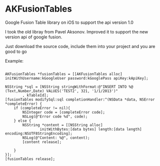 AKFusionTables
==============

Google Fusion Table library on iOS to support the api version 1.0


I took the old libray from Pavel Aksonov. Improved it to support the new version api of google fusion.

Just download the source code, include them into your project and you are good to go

Example:

<pre><code>
AKFusionTables *fusionTables = [[AKFusionTables alloc] initWithUsername:kGoogleUser password:kGooglePass apiKey:kApiKey];
    
NSString *sql = [NSString stringWithFormat:@"INSERT INTO %@ (Text,Number,Date) VALUES('TEST2', 321, '1/1/2013')"
        , kTableId];
[fusionTables modifySql:sql completionHandler:^(NSData *data, NSError *completeError) {
    if (completeError != nil){
        NSInteger code = [completeError code];
        NSLog(@"Error code %d", code);
    } else {
        NSString *content = [[NSString alloc]
                initWithBytes:[data bytes] length:[data length] encoding:NSUTF8StringEncoding];
        NSLog(@"Content: %@", content);
        [content release];

    }
}];
[fusionTables release];
</code></pre>